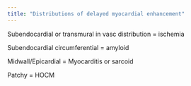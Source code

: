 ```yaml
---
title: "Distributions of delayed myocardial enhancement"
---
```

Subendocardial or transmural in vasc distribution = ischemia

Subendocardial circumferential = amyloid

Midwall/Epicardial = Myocarditis or sarcoid

Patchy = HOCM

